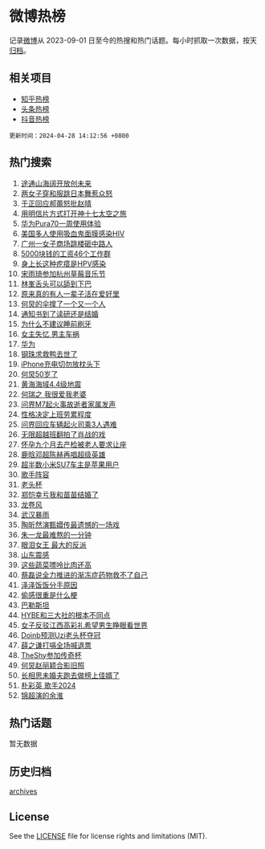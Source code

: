 # 微博热榜

记录[微博](https://www.weibo.com)从 2023-09-01 日至今的热搜和热门话题。每小时抓取一次数据，按天[归档](archives)。

## 相关项目

- [知乎热榜](https://github.com/hotarchive/zhihu)
- [头条热榜](https://github.com/hotarchive/toutiao)
- [抖音热榜](https://github.com/hotarchive/douyin)


`更新时间：2024-04-28 14:12:56 +0800`

## 热门搜索

1. [途通山海阔开放创未来](https://m.weibo.cn/search?containerid=100103type%3D1%26t%3D10%26q%3D%23%E9%80%94%E9%80%9A%E5%B1%B1%E6%B5%B7%E9%98%94%E5%BC%80%E6%94%BE%E5%88%9B%E6%9C%AA%E6%9D%A5%23&stream_entry_id=51&isnewpage=1&extparam=seat%3D1%26stream_entry_id%3D51%26c_type%3D51%26dgr%3D0%26pos%3D0%26cate%3D10103%26q%3D%2523%25E9%2580%2594%25E9%2580%259A%25E5%25B1%25B1%25E6%25B5%25B7%25E9%2598%2594%25E5%25BC%2580%25E6%2594%25BE%25E5%2588%259B%25E6%259C%25AA%25E6%259D%25A5%2523%26filter_type%3Drealtimehot%26display_time%3D1714284775%26pre_seqid%3D171428477533801625332)
1. [两女子穿和服跳日本舞惹众怒](https://m.weibo.cn/search?containerid=100103type%3D1%26t%3D10%26q%3D%23%E4%B8%A4%E5%A5%B3%E5%AD%90%E7%A9%BF%E5%92%8C%E6%9C%8D%E8%B7%B3%E6%97%A5%E6%9C%AC%E8%88%9E%E6%83%B9%E4%BC%97%E6%80%92%23&stream_entry_id=31&isnewpage=1&extparam=seat%3D1%26stream_entry_id%3D31%26lcate%3D5001%26dgr%3D0%26filter_type%3Drealtimehot%26realpos%3D1%26c_type%3D31%26q%3D%2523%25E4%25B8%25A4%25E5%25A5%25B3%25E5%25AD%2590%25E7%25A9%25BF%25E5%2592%258C%25E6%259C%258D%25E8%25B7%25B3%25E6%2597%25A5%25E6%259C%25AC%25E8%2588%259E%25E6%2583%25B9%25E4%25BC%2597%25E6%2580%2592%2523%26pos%3D0%26cate%3D5001%26flag%3D1%26band_rank%3D1%26display_time%3D1714284775%26pre_seqid%3D171428477533801625332)
1. [于正回应郝蕾怒批赵晴](https://m.weibo.cn/search?containerid=100103type%3D1%26t%3D10%26q%3D%23%E4%BA%8E%E6%AD%A3%E5%9B%9E%E5%BA%94%E9%83%9D%E8%95%BE%E6%80%92%E6%89%B9%E8%B5%B5%E6%99%B4%23&stream_entry_id=31&isnewpage=1&extparam=seat%3D1%26stream_entry_id%3D31%26lcate%3D5001%26dgr%3D0%26filter_type%3Drealtimehot%26realpos%3D2%26c_type%3D31%26q%3D%2523%25E4%25BA%258E%25E6%25AD%25A3%25E5%259B%259E%25E5%25BA%2594%25E9%2583%259D%25E8%2595%25BE%25E6%2580%2592%25E6%2589%25B9%25E8%25B5%25B5%25E6%2599%25B4%2523%26pos%3D1%26cate%3D5001%26flag%3D1%26band_rank%3D2%26display_time%3D1714284775%26pre_seqid%3D171428477533801625332)
1. [用明信片方式打开神十七太空之旅](https://m.weibo.cn/search?containerid=100103type%3D1%26t%3D10%26q%3D%23%E7%94%A8%E6%98%8E%E4%BF%A1%E7%89%87%E6%96%B9%E5%BC%8F%E6%89%93%E5%BC%80%E7%A5%9E%E5%8D%81%E4%B8%83%E5%A4%AA%E7%A9%BA%E4%B9%8B%E6%97%85%23&stream_entry_id=31&isnewpage=1&extparam=seat%3D1%26stream_entry_id%3D31%26lcate%3D5001%26dgr%3D0%26filter_type%3Drealtimehot%26realpos%3D3%26c_type%3D31%26q%3D%2523%25E7%2594%25A8%25E6%2598%258E%25E4%25BF%25A1%25E7%2589%2587%25E6%2596%25B9%25E5%25BC%258F%25E6%2589%2593%25E5%25BC%2580%25E7%25A5%259E%25E5%258D%2581%25E4%25B8%2583%25E5%25A4%25AA%25E7%25A9%25BA%25E4%25B9%258B%25E6%2597%2585%2523%26pos%3D2%26cate%3D5001%26flag%3D0%26band_rank%3D3%26display_time%3D1714284775%26pre_seqid%3D171428477533801625332)
1. [华为Pura70一周使用体验](https://m.weibo.cn/search?containerid=100103type%3D1%26t%3D10%26q%3D%23%E5%8D%8E%E4%B8%BAPura70%E4%B8%80%E5%91%A8%E4%BD%BF%E7%94%A8%E4%BD%93%E9%AA%8C%23&stream_entry_id=31&isnewpage=1&extparam=seat%3D1%26stream_entry_id%3D31%26is_ad_pos%3D1%26lcate%3D5001%26dgr%3D0%26filter_type%3Drealtimehot%26c_type%3D31%26adid%3D234509%26band_rank%3D4%26pos%3D3%26cate%3D5001%26q%3D%2523%25E5%258D%258E%25E4%25B8%25BAPura70%25E4%25B8%2580%25E5%2591%25A8%25E4%25BD%25BF%25E7%2594%25A8%25E4%25BD%2593%25E9%25AA%258C%2523%26topic_ad%3D1%26display_time%3D1714284775%26pre_seqid%3D171428477533801625332)
1. [美国多人使用吸血鬼面膜感染HIV](https://m.weibo.cn/search?containerid=100103type%3D1%26t%3D10%26q%3D%23%E7%BE%8E%E5%9B%BD%E5%A4%9A%E4%BA%BA%E4%BD%BF%E7%94%A8%E5%90%B8%E8%A1%80%E9%AC%BC%E9%9D%A2%E8%86%9C%E6%84%9F%E6%9F%93HIV%23&stream_entry_id=31&isnewpage=1&extparam=seat%3D1%26stream_entry_id%3D31%26lcate%3D5001%26dgr%3D0%26filter_type%3Drealtimehot%26realpos%3D4%26c_type%3D31%26q%3D%2523%25E7%25BE%258E%25E5%259B%25BD%25E5%25A4%259A%25E4%25BA%25BA%25E4%25BD%25BF%25E7%2594%25A8%25E5%2590%25B8%25E8%25A1%2580%25E9%25AC%25BC%25E9%259D%25A2%25E8%2586%259C%25E6%2584%259F%25E6%259F%2593HIV%2523%26pos%3D4%26cate%3D5001%26flag%3D1%26band_rank%3D4%26display_time%3D1714284775%26pre_seqid%3D171428477533801625332)
1. [广州一女子商场跳楼砸中路人](https://m.weibo.cn/search?containerid=100103type%3D1%26t%3D10%26q%3D%23%E5%B9%BF%E5%B7%9E%E4%B8%80%E5%A5%B3%E5%AD%90%E5%95%86%E5%9C%BA%E8%B7%B3%E6%A5%BC%E7%A0%B8%E4%B8%AD%E8%B7%AF%E4%BA%BA%23&stream_entry_id=31&isnewpage=1&extparam=seat%3D1%26stream_entry_id%3D31%26lcate%3D5001%26dgr%3D0%26filter_type%3Drealtimehot%26realpos%3D5%26c_type%3D31%26q%3D%2523%25E5%25B9%25BF%25E5%25B7%259E%25E4%25B8%2580%25E5%25A5%25B3%25E5%25AD%2590%25E5%2595%2586%25E5%259C%25BA%25E8%25B7%25B3%25E6%25A5%25BC%25E7%25A0%25B8%25E4%25B8%25AD%25E8%25B7%25AF%25E4%25BA%25BA%2523%26pos%3D5%26cate%3D5001%26flag%3D1%26band_rank%3D5%26display_time%3D1714284775%26pre_seqid%3D171428477533801625332)
1. [5000块钱的工资46个工作群](https://m.weibo.cn/search?containerid=100103type%3D1%26t%3D10%26q%3D%235000%E5%9D%97%E9%92%B1%E7%9A%84%E5%B7%A5%E8%B5%8446%E4%B8%AA%E5%B7%A5%E4%BD%9C%E7%BE%A4%23&stream_entry_id=31&isnewpage=1&extparam=seat%3D1%26stream_entry_id%3D31%26lcate%3D5001%26dgr%3D0%26filter_type%3Drealtimehot%26realpos%3D6%26c_type%3D31%26q%3D%25235000%25E5%259D%2597%25E9%2592%25B1%25E7%259A%2584%25E5%25B7%25A5%25E8%25B5%258446%25E4%25B8%25AA%25E5%25B7%25A5%25E4%25BD%259C%25E7%25BE%25A4%2523%26pos%3D6%26cate%3D5001%26flag%3D2%26band_rank%3D6%26display_time%3D1714284775%26pre_seqid%3D171428477533801625332)
1. [身上长这种疙瘩是HPV感染](https://m.weibo.cn/search?containerid=100103type%3D1%26t%3D10%26q%3D%23%E8%BA%AB%E4%B8%8A%E9%95%BF%E8%BF%99%E7%A7%8D%E7%96%99%E7%98%A9%E6%98%AFHPV%E6%84%9F%E6%9F%93%23&stream_entry_id=31&isnewpage=1&extparam=seat%3D1%26stream_entry_id%3D31%26lcate%3D5001%26dgr%3D0%26filter_type%3Drealtimehot%26realpos%3D7%26c_type%3D31%26q%3D%2523%25E8%25BA%25AB%25E4%25B8%258A%25E9%2595%25BF%25E8%25BF%2599%25E7%25A7%258D%25E7%2596%2599%25E7%2598%25A9%25E6%2598%25AFHPV%25E6%2584%259F%25E6%259F%2593%2523%26pos%3D7%26cate%3D5001%26flag%3D0%26band_rank%3D7%26display_time%3D1714284775%26pre_seqid%3D171428477533801625332)
1. [宋雨琦参加杭州草莓音乐节](https://m.weibo.cn/search?containerid=100103type%3D1%26t%3D10%26q%3D%23%E5%AE%8B%E9%9B%A8%E7%90%A6%E5%8F%82%E5%8A%A0%E6%9D%AD%E5%B7%9E%E8%8D%89%E8%8E%93%E9%9F%B3%E4%B9%90%E8%8A%82%23&stream_entry_id=31&isnewpage=1&extparam=seat%3D1%26stream_entry_id%3D31%26lcate%3D5001%26dgr%3D0%26filter_type%3Drealtimehot%26realpos%3D8%26c_type%3D31%26q%3D%2523%25E5%25AE%258B%25E9%259B%25A8%25E7%2590%25A6%25E5%258F%2582%25E5%258A%25A0%25E6%259D%25AD%25E5%25B7%259E%25E8%258D%2589%25E8%258E%2593%25E9%259F%25B3%25E4%25B9%2590%25E8%258A%2582%2523%26pos%3D8%26cate%3D5001%26flag%3D1%26band_rank%3D8%26display_time%3D1714284775%26pre_seqid%3D171428477533801625332)
1. [林峯舌头可以舔到下巴](https://m.weibo.cn/search?containerid=100103type%3D1%26t%3D10%26q%3D%23%E6%9E%97%E5%B3%AF%E8%88%8C%E5%A4%B4%E5%8F%AF%E4%BB%A5%E8%88%94%E5%88%B0%E4%B8%8B%E5%B7%B4%23&stream_entry_id=31&isnewpage=1&extparam=seat%3D1%26stream_entry_id%3D31%26lcate%3D5001%26dgr%3D0%26filter_type%3Drealtimehot%26realpos%3D9%26c_type%3D31%26q%3D%2523%25E6%259E%2597%25E5%25B3%25AF%25E8%2588%258C%25E5%25A4%25B4%25E5%258F%25AF%25E4%25BB%25A5%25E8%2588%2594%25E5%2588%25B0%25E4%25B8%258B%25E5%25B7%25B4%2523%26pos%3D9%26cate%3D5001%26flag%3D1%26band_rank%3D9%26display_time%3D1714284775%26pre_seqid%3D171428477533801625332)
1. [原来真的有人一辈子活在爱好里](https://m.weibo.cn/search?containerid=100103type%3D1%26t%3D10%26q%3D%23%E5%8E%9F%E6%9D%A5%E7%9C%9F%E7%9A%84%E6%9C%89%E4%BA%BA%E4%B8%80%E8%BE%88%E5%AD%90%E6%B4%BB%E5%9C%A8%E7%88%B1%E5%A5%BD%E9%87%8C%23&stream_entry_id=31&isnewpage=1&extparam=seat%3D1%26stream_entry_id%3D31%26lcate%3D5001%26dgr%3D0%26filter_type%3Drealtimehot%26realpos%3D10%26c_type%3D31%26q%3D%2523%25E5%258E%259F%25E6%259D%25A5%25E7%259C%259F%25E7%259A%2584%25E6%259C%2589%25E4%25BA%25BA%25E4%25B8%2580%25E8%25BE%2588%25E5%25AD%2590%25E6%25B4%25BB%25E5%259C%25A8%25E7%2588%25B1%25E5%25A5%25BD%25E9%2587%258C%2523%26pos%3D10%26cate%3D5001%26flag%3D32768%26band_rank%3D10%26display_time%3D1714284775%26pre_seqid%3D171428477533801625332)
1. [何炅的伞撑了一个又一个人](https://m.weibo.cn/search?containerid=100103type%3D1%26t%3D10%26q%3D%23%E4%BD%95%E7%82%85%E7%9A%84%E4%BC%9E%E6%92%91%E4%BA%86%E4%B8%80%E4%B8%AA%E5%8F%88%E4%B8%80%E4%B8%AA%E4%BA%BA%23&stream_entry_id=31&isnewpage=1&extparam=seat%3D1%26stream_entry_id%3D31%26lcate%3D5001%26dgr%3D0%26filter_type%3Drealtimehot%26realpos%3D11%26c_type%3D31%26q%3D%2523%25E4%25BD%2595%25E7%2582%2585%25E7%259A%2584%25E4%25BC%259E%25E6%2592%2591%25E4%25BA%2586%25E4%25B8%2580%25E4%25B8%25AA%25E5%258F%2588%25E4%25B8%2580%25E4%25B8%25AA%25E4%25BA%25BA%2523%26pos%3D11%26cate%3D5001%26flag%3D1%26band_rank%3D11%26display_time%3D1714284775%26pre_seqid%3D171428477533801625332)
1. [通知书到了读研还是结婚](https://m.weibo.cn/search?containerid=100103type%3D1%26t%3D10%26q%3D%E9%80%9A%E7%9F%A5%E4%B9%A6%E5%88%B0%E4%BA%86%E8%AF%BB%E7%A0%94%E8%BF%98%E6%98%AF%E7%BB%93%E5%A9%9A&stream_entry_id=31&isnewpage=1&extparam=seat%3D1%26stream_entry_id%3D31%26lcate%3D5001%26dgr%3D0%26filter_type%3Drealtimehot%26realpos%3D12%26c_type%3D31%26q%3D%25E9%2580%259A%25E7%259F%25A5%25E4%25B9%25A6%25E5%2588%25B0%25E4%25BA%2586%25E8%25AF%25BB%25E7%25A0%2594%25E8%25BF%2598%25E6%2598%25AF%25E7%25BB%2593%25E5%25A9%259A%26pos%3D12%26cate%3D5001%26flag%3D0%26band_rank%3D12%26display_time%3D1714284775%26pre_seqid%3D171428477533801625332)
1. [为什么不建议睡前刷牙](https://m.weibo.cn/search?containerid=100103type%3D1%26t%3D10%26q%3D%23%E4%B8%BA%E4%BB%80%E4%B9%88%E4%B8%8D%E5%BB%BA%E8%AE%AE%E7%9D%A1%E5%89%8D%E5%88%B7%E7%89%99%23&stream_entry_id=31&isnewpage=1&extparam=seat%3D1%26stream_entry_id%3D31%26lcate%3D5001%26dgr%3D0%26filter_type%3Drealtimehot%26realpos%3D13%26c_type%3D31%26q%3D%2523%25E4%25B8%25BA%25E4%25BB%2580%25E4%25B9%2588%25E4%25B8%258D%25E5%25BB%25BA%25E8%25AE%25AE%25E7%259D%25A1%25E5%2589%258D%25E5%2588%25B7%25E7%2589%2599%2523%26pos%3D13%26cate%3D5001%26flag%3D2%26band_rank%3D13%26display_time%3D1714284775%26pre_seqid%3D171428477533801625332)
1. [女主失忆 男主车祸](https://m.weibo.cn/search?containerid=100103type%3D1%26t%3D10%26q%3D%E5%A5%B3%E4%B8%BB%E5%A4%B1%E5%BF%86+%E7%94%B7%E4%B8%BB%E8%BD%A6%E7%A5%B8&stream_entry_id=31&isnewpage=1&extparam=seat%3D1%26stream_entry_id%3D31%26lcate%3D5001%26dgr%3D0%26filter_type%3Drealtimehot%26realpos%3D14%26c_type%3D31%26q%3D%25E5%25A5%25B3%25E4%25B8%25BB%25E5%25A4%25B1%25E5%25BF%2586%2520%25E7%2594%25B7%25E4%25B8%25BB%25E8%25BD%25A6%25E7%25A5%25B8%26pos%3D14%26cate%3D5001%26flag%3D2%26band_rank%3D14%26display_time%3D1714284775%26pre_seqid%3D171428477533801625332)
1. [华为](https://m.weibo.cn/search?containerid=100103type%3D1%26t%3D10%26q%3D%E5%8D%8E%E4%B8%BA&stream_entry_id=31&isnewpage=1&extparam=seat%3D1%26stream_entry_id%3D31%26lcate%3D5001%26dgr%3D0%26filter_type%3Drealtimehot%26realpos%3D15%26c_type%3D31%26q%3D%25E5%258D%258E%25E4%25B8%25BA%26pos%3D15%26cate%3D5001%26flag%3D1%26band_rank%3D15%26display_time%3D1714284775%26pre_seqid%3D171428477533801625332)
1. [钢珠求救鸭去世了](https://m.weibo.cn/search?containerid=100103type%3D1%26t%3D10%26q%3D%23%E9%92%A2%E7%8F%A0%E6%B1%82%E6%95%91%E9%B8%AD%E5%8E%BB%E4%B8%96%E4%BA%86%23&stream_entry_id=31&isnewpage=1&extparam=seat%3D1%26stream_entry_id%3D31%26lcate%3D5001%26dgr%3D0%26filter_type%3Drealtimehot%26realpos%3D16%26c_type%3D31%26q%3D%2523%25E9%2592%25A2%25E7%258F%25A0%25E6%25B1%2582%25E6%2595%2591%25E9%25B8%25AD%25E5%258E%25BB%25E4%25B8%2596%25E4%25BA%2586%2523%26pos%3D16%26cate%3D5001%26flag%3D0%26band_rank%3D16%26display_time%3D1714284775%26pre_seqid%3D171428477533801625332)
1. [iPhone充电切勿放枕头下](https://m.weibo.cn/search?containerid=100103type%3D1%26t%3D10%26q%3D%23iPhone%E5%85%85%E7%94%B5%E5%88%87%E5%8B%BF%E6%94%BE%E6%9E%95%E5%A4%B4%E4%B8%8B%23&stream_entry_id=31&isnewpage=1&extparam=seat%3D1%26stream_entry_id%3D31%26lcate%3D5001%26dgr%3D0%26filter_type%3Drealtimehot%26realpos%3D17%26c_type%3D31%26q%3D%2523iPhone%25E5%2585%2585%25E7%2594%25B5%25E5%2588%2587%25E5%258B%25BF%25E6%2594%25BE%25E6%259E%2595%25E5%25A4%25B4%25E4%25B8%258B%2523%26pos%3D17%26cate%3D5001%26flag%3D2%26band_rank%3D17%26display_time%3D1714284775%26pre_seqid%3D171428477533801625332)
1. [何炅50岁了](https://m.weibo.cn/search?containerid=100103type%3D1%26t%3D10%26q%3D%E4%BD%95%E7%82%8550%E5%B2%81%E4%BA%86&stream_entry_id=31&isnewpage=1&extparam=seat%3D1%26stream_entry_id%3D31%26lcate%3D5001%26dgr%3D0%26filter_type%3Drealtimehot%26realpos%3D18%26c_type%3D31%26q%3D%25E4%25BD%2595%25E7%2582%258550%25E5%25B2%2581%25E4%25BA%2586%26pos%3D18%26cate%3D5001%26flag%3D0%26band_rank%3D18%26display_time%3D1714284775%26pre_seqid%3D171428477533801625332)
1. [黄海海域4.4级地震](https://m.weibo.cn/search?containerid=100103type%3D1%26t%3D10%26q%3D%23%E9%BB%84%E6%B5%B7%E6%B5%B7%E5%9F%9F4.4%E7%BA%A7%E5%9C%B0%E9%9C%87%23&stream_entry_id=31&isnewpage=1&extparam=seat%3D1%26stream_entry_id%3D31%26lcate%3D5001%26dgr%3D0%26filter_type%3Drealtimehot%26realpos%3D19%26c_type%3D31%26q%3D%2523%25E9%25BB%2584%25E6%25B5%25B7%25E6%25B5%25B7%25E5%259F%259F4.4%25E7%25BA%25A7%25E5%259C%25B0%25E9%259C%2587%2523%26pos%3D19%26cate%3D5001%26flag%3D0%26band_rank%3D19%26display_time%3D1714284775%26pre_seqid%3D171428477533801625332)
1. [何瑞之 我很爱我老婆](https://m.weibo.cn/search?containerid=100103type%3D1%26t%3D10%26q%3D%E4%BD%95%E7%91%9E%E4%B9%8B+%E6%88%91%E5%BE%88%E7%88%B1%E6%88%91%E8%80%81%E5%A9%86&stream_entry_id=31&isnewpage=1&extparam=seat%3D1%26stream_entry_id%3D31%26lcate%3D5001%26dgr%3D0%26filter_type%3Drealtimehot%26realpos%3D20%26c_type%3D31%26q%3D%25E4%25BD%2595%25E7%2591%259E%25E4%25B9%258B%2520%25E6%2588%2591%25E5%25BE%2588%25E7%2588%25B1%25E6%2588%2591%25E8%2580%2581%25E5%25A9%2586%26pos%3D20%26cate%3D5001%26flag%3D0%26band_rank%3D20%26display_time%3D1714284775%26pre_seqid%3D171428477533801625332)
1. [问界M7起火事故逝者家属发声](https://m.weibo.cn/search?containerid=100103type%3D1%26t%3D10%26q%3D%23%E9%97%AE%E7%95%8CM7%E8%B5%B7%E7%81%AB%E4%BA%8B%E6%95%85%E9%80%9D%E8%80%85%E5%AE%B6%E5%B1%9E%E5%8F%91%E5%A3%B0%23&stream_entry_id=31&isnewpage=1&extparam=seat%3D1%26stream_entry_id%3D31%26lcate%3D5001%26dgr%3D0%26filter_type%3Drealtimehot%26realpos%3D21%26c_type%3D31%26q%3D%2523%25E9%2597%25AE%25E7%2595%258CM7%25E8%25B5%25B7%25E7%2581%25AB%25E4%25BA%258B%25E6%2595%2585%25E9%2580%259D%25E8%2580%2585%25E5%25AE%25B6%25E5%25B1%259E%25E5%258F%2591%25E5%25A3%25B0%2523%26pos%3D21%26cate%3D5001%26flag%3D0%26band_rank%3D21%26display_time%3D1714284775%26pre_seqid%3D171428477533801625332)
1. [性格决定上班劳累程度](https://m.weibo.cn/search?containerid=100103type%3D1%26t%3D10%26q%3D%23%E6%80%A7%E6%A0%BC%E5%86%B3%E5%AE%9A%E4%B8%8A%E7%8F%AD%E5%8A%B3%E7%B4%AF%E7%A8%8B%E5%BA%A6%23&stream_entry_id=31&isnewpage=1&extparam=seat%3D1%26stream_entry_id%3D31%26lcate%3D5001%26dgr%3D0%26filter_type%3Drealtimehot%26realpos%3D22%26c_type%3D31%26q%3D%2523%25E6%2580%25A7%25E6%25A0%25BC%25E5%2586%25B3%25E5%25AE%259A%25E4%25B8%258A%25E7%258F%25AD%25E5%258A%25B3%25E7%25B4%25AF%25E7%25A8%258B%25E5%25BA%25A6%2523%26pos%3D22%26cate%3D5001%26flag%3D1%26band_rank%3D22%26display_time%3D1714284775%26pre_seqid%3D171428477533801625332)
1. [问界回应车辆起火司乘3人遇难](https://m.weibo.cn/search?containerid=100103type%3D1%26t%3D10%26q%3D%23%E9%97%AE%E7%95%8C%E5%9B%9E%E5%BA%94%E8%BD%A6%E8%BE%86%E8%B5%B7%E7%81%AB%E5%8F%B8%E4%B9%983%E4%BA%BA%E9%81%87%E9%9A%BE%23&stream_entry_id=31&isnewpage=1&extparam=seat%3D1%26stream_entry_id%3D31%26lcate%3D5001%26dgr%3D0%26filter_type%3Drealtimehot%26realpos%3D23%26c_type%3D31%26q%3D%2523%25E9%2597%25AE%25E7%2595%258C%25E5%259B%259E%25E5%25BA%2594%25E8%25BD%25A6%25E8%25BE%2586%25E8%25B5%25B7%25E7%2581%25AB%25E5%258F%25B8%25E4%25B9%25983%25E4%25BA%25BA%25E9%2581%2587%25E9%259A%25BE%2523%26pos%3D23%26cate%3D5001%26flag%3D0%26band_rank%3D23%26display_time%3D1714284775%26pre_seqid%3D171428477533801625332)
1. [无限超越班翻拍了肖战的戏](https://m.weibo.cn/search?containerid=100103type%3D1%26t%3D10%26q%3D%E6%97%A0%E9%99%90%E8%B6%85%E8%B6%8A%E7%8F%AD%E7%BF%BB%E6%8B%8D%E4%BA%86%E8%82%96%E6%88%98%E7%9A%84%E6%88%8F&stream_entry_id=31&isnewpage=1&extparam=seat%3D1%26stream_entry_id%3D31%26lcate%3D5001%26dgr%3D0%26filter_type%3Drealtimehot%26realpos%3D24%26c_type%3D31%26q%3D%25E6%2597%25A0%25E9%2599%2590%25E8%25B6%2585%25E8%25B6%258A%25E7%258F%25AD%25E7%25BF%25BB%25E6%258B%258D%25E4%25BA%2586%25E8%2582%2596%25E6%2588%2598%25E7%259A%2584%25E6%2588%258F%26pos%3D24%26cate%3D5001%26flag%3D0%26band_rank%3D24%26display_time%3D1714284775%26pre_seqid%3D171428477533801625332)
1. [怀孕九个月去产检被老人要求让座](https://m.weibo.cn/search?containerid=100103type%3D1%26t%3D10%26q%3D%23%E6%80%80%E5%AD%95%E4%B9%9D%E4%B8%AA%E6%9C%88%E5%8E%BB%E4%BA%A7%E6%A3%80%E8%A2%AB%E8%80%81%E4%BA%BA%E8%A6%81%E6%B1%82%E8%AE%A9%E5%BA%A7%23&stream_entry_id=31&isnewpage=1&extparam=seat%3D1%26stream_entry_id%3D31%26lcate%3D5001%26dgr%3D0%26filter_type%3Drealtimehot%26realpos%3D25%26c_type%3D31%26q%3D%2523%25E6%2580%2580%25E5%25AD%2595%25E4%25B9%259D%25E4%25B8%25AA%25E6%259C%2588%25E5%258E%25BB%25E4%25BA%25A7%25E6%25A3%2580%25E8%25A2%25AB%25E8%2580%2581%25E4%25BA%25BA%25E8%25A6%2581%25E6%25B1%2582%25E8%25AE%25A9%25E5%25BA%25A7%2523%26pos%3D25%26cate%3D5001%26flag%3D0%26band_rank%3D25%26display_time%3D1714284775%26pre_seqid%3D171428477533801625332)
1. [鹿晗邓超陈赫再唱超级英雄](https://m.weibo.cn/search?containerid=100103type%3D1%26t%3D10%26q%3D%23%E9%B9%BF%E6%99%97%E9%82%93%E8%B6%85%E9%99%88%E8%B5%AB%E5%86%8D%E5%94%B1%E8%B6%85%E7%BA%A7%E8%8B%B1%E9%9B%84%23&stream_entry_id=31&isnewpage=1&extparam=seat%3D1%26stream_entry_id%3D31%26lcate%3D5001%26dgr%3D0%26filter_type%3Drealtimehot%26realpos%3D26%26c_type%3D31%26q%3D%2523%25E9%25B9%25BF%25E6%2599%2597%25E9%2582%2593%25E8%25B6%2585%25E9%2599%2588%25E8%25B5%25AB%25E5%2586%258D%25E5%2594%25B1%25E8%25B6%2585%25E7%25BA%25A7%25E8%258B%25B1%25E9%259B%2584%2523%26pos%3D26%26cate%3D5001%26flag%3D1%26band_rank%3D26%26display_time%3D1714284775%26pre_seqid%3D171428477533801625332)
1. [超半数小米SU7车主是苹果用户](https://m.weibo.cn/search?containerid=100103type%3D1%26t%3D10%26q%3D%23%E8%B6%85%E5%8D%8A%E6%95%B0%E5%B0%8F%E7%B1%B3SU7%E8%BD%A6%E4%B8%BB%E6%98%AF%E8%8B%B9%E6%9E%9C%E7%94%A8%E6%88%B7%23&stream_entry_id=31&isnewpage=1&extparam=seat%3D1%26stream_entry_id%3D31%26lcate%3D5001%26dgr%3D0%26filter_type%3Drealtimehot%26realpos%3D27%26c_type%3D31%26adid%3D234677%26q%3D%2523%25E8%25B6%2585%25E5%258D%258A%25E6%2595%25B0%25E5%25B0%258F%25E7%25B1%25B3SU7%25E8%25BD%25A6%25E4%25B8%25BB%25E6%2598%25AF%25E8%258B%25B9%25E6%259E%259C%25E7%2594%25A8%25E6%2588%25B7%2523%26pos%3D27%26cate%3D5001%26flag%3D0%26band_rank%3D27%26display_time%3D1714284775%26pre_seqid%3D171428477533801625332)
1. [歌手阵容](https://m.weibo.cn/search?containerid=100103type%3D1%26t%3D10%26q%3D%E6%AD%8C%E6%89%8B%E9%98%B5%E5%AE%B9&stream_entry_id=31&isnewpage=1&extparam=seat%3D1%26stream_entry_id%3D31%26lcate%3D5001%26dgr%3D0%26filter_type%3Drealtimehot%26realpos%3D28%26c_type%3D31%26q%3D%25E6%25AD%258C%25E6%2589%258B%25E9%2598%25B5%25E5%25AE%25B9%26pos%3D28%26cate%3D5001%26flag%3D0%26band_rank%3D28%26display_time%3D1714284775%26pre_seqid%3D171428477533801625332)
1. [老头杯](https://m.weibo.cn/search?containerid=100103type%3D1%26t%3D10%26q%3D%E8%80%81%E5%A4%B4%E6%9D%AF&stream_entry_id=31&isnewpage=1&extparam=seat%3D1%26stream_entry_id%3D31%26lcate%3D5001%26dgr%3D0%26filter_type%3Drealtimehot%26realpos%3D29%26c_type%3D31%26q%3D%25E8%2580%2581%25E5%25A4%25B4%25E6%259D%25AF%26pos%3D29%26cate%3D5001%26flag%3D1%26band_rank%3D29%26display_time%3D1714284775%26pre_seqid%3D171428477533801625332)
1. [郑恺幸亏我和苗苗结婚了](https://m.weibo.cn/search?containerid=100103type%3D1%26t%3D10%26q%3D%E9%83%91%E6%81%BA%E5%B9%B8%E4%BA%8F%E6%88%91%E5%92%8C%E8%8B%97%E8%8B%97%E7%BB%93%E5%A9%9A%E4%BA%86&stream_entry_id=31&isnewpage=1&extparam=seat%3D1%26stream_entry_id%3D31%26lcate%3D5001%26dgr%3D0%26filter_type%3Drealtimehot%26realpos%3D30%26c_type%3D31%26q%3D%25E9%2583%2591%25E6%2581%25BA%25E5%25B9%25B8%25E4%25BA%258F%25E6%2588%2591%25E5%2592%258C%25E8%258B%2597%25E8%258B%2597%25E7%25BB%2593%25E5%25A9%259A%25E4%25BA%2586%26pos%3D30%26cate%3D5001%26flag%3D0%26band_rank%3D30%26display_time%3D1714284775%26pre_seqid%3D171428477533801625332)
1. [龙卷风](https://m.weibo.cn/search?containerid=100103type%3D1%26t%3D10%26q%3D%E9%BE%99%E5%8D%B7%E9%A3%8E&stream_entry_id=31&isnewpage=1&extparam=seat%3D1%26stream_entry_id%3D31%26lcate%3D5001%26dgr%3D0%26filter_type%3Drealtimehot%26realpos%3D31%26c_type%3D31%26q%3D%25E9%25BE%2599%25E5%258D%25B7%25E9%25A3%258E%26pos%3D31%26cate%3D5001%26flag%3D1%26band_rank%3D31%26display_time%3D1714284775%26pre_seqid%3D171428477533801625332)
1. [武汉暴雨](https://m.weibo.cn/search?containerid=100103type%3D1%26t%3D10%26q%3D%E6%AD%A6%E6%B1%89%E6%9A%B4%E9%9B%A8&stream_entry_id=31&isnewpage=1&extparam=seat%3D1%26stream_entry_id%3D31%26lcate%3D5001%26dgr%3D0%26filter_type%3Drealtimehot%26realpos%3D32%26c_type%3D31%26q%3D%25E6%25AD%25A6%25E6%25B1%2589%25E6%259A%25B4%25E9%259B%25A8%26pos%3D32%26cate%3D5001%26flag%3D0%26band_rank%3D32%26display_time%3D1714284775%26pre_seqid%3D171428477533801625332)
1. [陶昕然演甄嬛传最遗憾的一场戏](https://m.weibo.cn/search?containerid=100103type%3D1%26t%3D10%26q%3D%23%E9%99%B6%E6%98%95%E7%84%B6%E6%BC%94%E7%94%84%E5%AC%9B%E4%BC%A0%E6%9C%80%E9%81%97%E6%86%BE%E7%9A%84%E4%B8%80%E5%9C%BA%E6%88%8F%23&stream_entry_id=31&isnewpage=1&extparam=seat%3D1%26stream_entry_id%3D31%26lcate%3D5001%26dgr%3D0%26filter_type%3Drealtimehot%26realpos%3D33%26c_type%3D31%26q%3D%2523%25E9%2599%25B6%25E6%2598%2595%25E7%2584%25B6%25E6%25BC%2594%25E7%2594%2584%25E5%25AC%259B%25E4%25BC%25A0%25E6%259C%2580%25E9%2581%2597%25E6%2586%25BE%25E7%259A%2584%25E4%25B8%2580%25E5%259C%25BA%25E6%2588%258F%2523%26pos%3D33%26cate%3D5001%26flag%3D0%26band_rank%3D33%26display_time%3D1714284775%26pre_seqid%3D171428477533801625332)
1. [朱一龙最难熬的一分钟](https://m.weibo.cn/search?containerid=100103type%3D1%26t%3D10%26q%3D%E6%9C%B1%E4%B8%80%E9%BE%99%E6%9C%80%E9%9A%BE%E7%86%AC%E7%9A%84%E4%B8%80%E5%88%86%E9%92%9F&stream_entry_id=31&isnewpage=1&extparam=seat%3D1%26stream_entry_id%3D31%26lcate%3D5001%26dgr%3D0%26filter_type%3Drealtimehot%26realpos%3D34%26c_type%3D31%26q%3D%25E6%259C%25B1%25E4%25B8%2580%25E9%25BE%2599%25E6%259C%2580%25E9%259A%25BE%25E7%2586%25AC%25E7%259A%2584%25E4%25B8%2580%25E5%2588%2586%25E9%2592%259F%26pos%3D34%26cate%3D5001%26flag%3D1%26band_rank%3D34%26display_time%3D1714284775%26pre_seqid%3D171428477533801625332)
1. [眼泪女王 最大的反派](https://m.weibo.cn/search?containerid=100103type%3D1%26t%3D10%26q%3D%E7%9C%BC%E6%B3%AA%E5%A5%B3%E7%8E%8B+%E6%9C%80%E5%A4%A7%E7%9A%84%E5%8F%8D%E6%B4%BE&stream_entry_id=31&isnewpage=1&extparam=seat%3D1%26stream_entry_id%3D31%26lcate%3D5001%26dgr%3D0%26filter_type%3Drealtimehot%26realpos%3D35%26c_type%3D31%26q%3D%25E7%259C%25BC%25E6%25B3%25AA%25E5%25A5%25B3%25E7%258E%258B%2520%25E6%259C%2580%25E5%25A4%25A7%25E7%259A%2584%25E5%258F%258D%25E6%25B4%25BE%26pos%3D35%26cate%3D5001%26flag%3D0%26band_rank%3D35%26display_time%3D1714284775%26pre_seqid%3D171428477533801625332)
1. [山东震感](https://m.weibo.cn/search?containerid=100103type%3D1%26t%3D10%26q%3D%E5%B1%B1%E4%B8%9C%E9%9C%87%E6%84%9F&stream_entry_id=31&isnewpage=1&extparam=seat%3D1%26stream_entry_id%3D31%26lcate%3D5001%26dgr%3D0%26filter_type%3Drealtimehot%26realpos%3D36%26c_type%3D31%26q%3D%25E5%25B1%25B1%25E4%25B8%259C%25E9%259C%2587%25E6%2584%259F%26pos%3D36%26cate%3D5001%26flag%3D0%26band_rank%3D36%26display_time%3D1714284775%26pre_seqid%3D171428477533801625332)
1. [这些蔬菜嘌呤比肉还高](https://m.weibo.cn/search?containerid=100103type%3D1%26t%3D10%26q%3D%23%E8%BF%99%E4%BA%9B%E8%94%AC%E8%8F%9C%E5%98%8C%E5%91%A4%E6%AF%94%E8%82%89%E8%BF%98%E9%AB%98%23&stream_entry_id=31&isnewpage=1&extparam=seat%3D1%26stream_entry_id%3D31%26lcate%3D5001%26dgr%3D0%26filter_type%3Drealtimehot%26realpos%3D37%26c_type%3D31%26q%3D%2523%25E8%25BF%2599%25E4%25BA%259B%25E8%2594%25AC%25E8%258F%259C%25E5%2598%258C%25E5%2591%25A4%25E6%25AF%2594%25E8%2582%2589%25E8%25BF%2598%25E9%25AB%2598%2523%26pos%3D37%26cate%3D5001%26flag%3D1%26band_rank%3D37%26display_time%3D1714284775%26pre_seqid%3D171428477533801625332)
1. [蔡磊说全力推进的渐冻症药物救不了自己](https://m.weibo.cn/search?containerid=100103type%3D1%26t%3D10%26q%3D%23%E8%94%A1%E7%A3%8A%E8%AF%B4%E5%85%A8%E5%8A%9B%E6%8E%A8%E8%BF%9B%E7%9A%84%E6%B8%90%E5%86%BB%E7%97%87%E8%8D%AF%E7%89%A9%E6%95%91%E4%B8%8D%E4%BA%86%E8%87%AA%E5%B7%B1%23&stream_entry_id=31&isnewpage=1&extparam=seat%3D1%26stream_entry_id%3D31%26lcate%3D5001%26dgr%3D0%26filter_type%3Drealtimehot%26realpos%3D38%26c_type%3D31%26q%3D%2523%25E8%2594%25A1%25E7%25A3%258A%25E8%25AF%25B4%25E5%2585%25A8%25E5%258A%259B%25E6%258E%25A8%25E8%25BF%259B%25E7%259A%2584%25E6%25B8%2590%25E5%2586%25BB%25E7%2597%2587%25E8%258D%25AF%25E7%2589%25A9%25E6%2595%2591%25E4%25B8%258D%25E4%25BA%2586%25E8%2587%25AA%25E5%25B7%25B1%2523%26pos%3D38%26cate%3D5001%26flag%3D1%26band_rank%3D38%26display_time%3D1714284775%26pre_seqid%3D171428477533801625332)
1. [泽泽饭饭分手原因](https://m.weibo.cn/search?containerid=100103type%3D1%26t%3D10%26q%3D%23%E6%B3%BD%E6%B3%BD%E9%A5%AD%E9%A5%AD%E5%88%86%E6%89%8B%E5%8E%9F%E5%9B%A0%23&stream_entry_id=31&isnewpage=1&extparam=seat%3D1%26stream_entry_id%3D31%26lcate%3D5001%26dgr%3D0%26filter_type%3Drealtimehot%26realpos%3D39%26c_type%3D31%26q%3D%2523%25E6%25B3%25BD%25E6%25B3%25BD%25E9%25A5%25AD%25E9%25A5%25AD%25E5%2588%2586%25E6%2589%258B%25E5%258E%259F%25E5%259B%25A0%2523%26pos%3D39%26cate%3D5001%26flag%3D0%26band_rank%3D39%26display_time%3D1714284775%26pre_seqid%3D171428477533801625332)
1. [偷感很重是什么梗](https://m.weibo.cn/search?containerid=100103type%3D1%26t%3D10%26q%3D%23%E5%81%B7%E6%84%9F%E5%BE%88%E9%87%8D%E6%98%AF%E4%BB%80%E4%B9%88%E6%A2%97%23&stream_entry_id=31&isnewpage=1&extparam=seat%3D1%26stream_entry_id%3D31%26lcate%3D5001%26dgr%3D0%26filter_type%3Drealtimehot%26realpos%3D40%26c_type%3D31%26q%3D%2523%25E5%2581%25B7%25E6%2584%259F%25E5%25BE%2588%25E9%2587%258D%25E6%2598%25AF%25E4%25BB%2580%25E4%25B9%2588%25E6%25A2%2597%2523%26pos%3D40%26cate%3D5001%26flag%3D0%26band_rank%3D40%26display_time%3D1714284775%26pre_seqid%3D171428477533801625332)
1. [巴勒斯坦](https://m.weibo.cn/search?containerid=100103type%3D1%26t%3D10%26q%3D%E5%B7%B4%E5%8B%92%E6%96%AF%E5%9D%A6&stream_entry_id=31&isnewpage=1&extparam=seat%3D1%26stream_entry_id%3D31%26lcate%3D5001%26dgr%3D0%26filter_type%3Drealtimehot%26realpos%3D41%26c_type%3D31%26q%3D%25E5%25B7%25B4%25E5%258B%2592%25E6%2596%25AF%25E5%259D%25A6%26pos%3D41%26cate%3D5001%26flag%3D1%26band_rank%3D41%26display_time%3D1714284775%26pre_seqid%3D171428477533801625332)
1. [HYBE和三大社的根本不同点](https://m.weibo.cn/search?containerid=100103type%3D1%26t%3D10%26q%3DHYBE%E5%92%8C%E4%B8%89%E5%A4%A7%E7%A4%BE%E7%9A%84%E6%A0%B9%E6%9C%AC%E4%B8%8D%E5%90%8C%E7%82%B9&stream_entry_id=31&isnewpage=1&extparam=seat%3D1%26stream_entry_id%3D31%26lcate%3D5001%26dgr%3D0%26filter_type%3Drealtimehot%26realpos%3D42%26c_type%3D31%26q%3DHYBE%25E5%2592%258C%25E4%25B8%2589%25E5%25A4%25A7%25E7%25A4%25BE%25E7%259A%2584%25E6%25A0%25B9%25E6%259C%25AC%25E4%25B8%258D%25E5%2590%258C%25E7%2582%25B9%26pos%3D42%26cate%3D5001%26flag%3D0%26band_rank%3D42%26display_time%3D1714284775%26pre_seqid%3D171428477533801625332)
1. [女子反驳江西高彩礼希望男生睁眼看世界](https://m.weibo.cn/search?containerid=100103type%3D1%26t%3D10%26q%3D%23%E5%A5%B3%E5%AD%90%E5%8F%8D%E9%A9%B3%E6%B1%9F%E8%A5%BF%E9%AB%98%E5%BD%A9%E7%A4%BC%E5%B8%8C%E6%9C%9B%E7%94%B7%E7%94%9F%E7%9D%81%E7%9C%BC%E7%9C%8B%E4%B8%96%E7%95%8C%23&stream_entry_id=31&isnewpage=1&extparam=seat%3D1%26stream_entry_id%3D31%26lcate%3D5001%26dgr%3D0%26filter_type%3Drealtimehot%26realpos%3D43%26c_type%3D31%26q%3D%2523%25E5%25A5%25B3%25E5%25AD%2590%25E5%258F%258D%25E9%25A9%25B3%25E6%25B1%259F%25E8%25A5%25BF%25E9%25AB%2598%25E5%25BD%25A9%25E7%25A4%25BC%25E5%25B8%258C%25E6%259C%259B%25E7%2594%25B7%25E7%2594%259F%25E7%259D%2581%25E7%259C%25BC%25E7%259C%258B%25E4%25B8%2596%25E7%2595%258C%2523%26pos%3D43%26cate%3D5001%26flag%3D1%26band_rank%3D43%26display_time%3D1714284775%26pre_seqid%3D171428477533801625332)
1. [Doinb预测Uzi老头杯夺冠](https://m.weibo.cn/search?containerid=100103type%3D1%26t%3D10%26q%3D%23Doinb%E9%A2%84%E6%B5%8BUzi%E8%80%81%E5%A4%B4%E6%9D%AF%E5%A4%BA%E5%86%A0%23&stream_entry_id=31&isnewpage=1&extparam=seat%3D1%26stream_entry_id%3D31%26lcate%3D5001%26dgr%3D0%26filter_type%3Drealtimehot%26realpos%3D44%26c_type%3D31%26q%3D%2523Doinb%25E9%25A2%2584%25E6%25B5%258BUzi%25E8%2580%2581%25E5%25A4%25B4%25E6%259D%25AF%25E5%25A4%25BA%25E5%2586%25A0%2523%26pos%3D44%26cate%3D5001%26flag%3D1%26band_rank%3D44%26display_time%3D1714284775%26pre_seqid%3D171428477533801625332)
1. [薛之谦打嗝全场喊退票](https://m.weibo.cn/search?containerid=100103type%3D1%26t%3D10%26q%3D%23%E8%96%9B%E4%B9%8B%E8%B0%A6%E6%89%93%E5%97%9D%E5%85%A8%E5%9C%BA%E5%96%8A%E9%80%80%E7%A5%A8%23&stream_entry_id=31&isnewpage=1&extparam=seat%3D1%26stream_entry_id%3D31%26lcate%3D5001%26dgr%3D0%26filter_type%3Drealtimehot%26realpos%3D45%26c_type%3D31%26q%3D%2523%25E8%2596%259B%25E4%25B9%258B%25E8%25B0%25A6%25E6%2589%2593%25E5%2597%259D%25E5%2585%25A8%25E5%259C%25BA%25E5%2596%258A%25E9%2580%2580%25E7%25A5%25A8%2523%26pos%3D45%26cate%3D5001%26flag%3D0%26band_rank%3D45%26display_time%3D1714284775%26pre_seqid%3D171428477533801625332)
1. [TheShy参加传奇杯](https://m.weibo.cn/search?containerid=100103type%3D1%26t%3D10%26q%3D%23TheShy%E5%8F%82%E5%8A%A0%E4%BC%A0%E5%A5%87%E6%9D%AF%23&stream_entry_id=31&isnewpage=1&extparam=seat%3D1%26stream_entry_id%3D31%26lcate%3D5001%26dgr%3D0%26filter_type%3Drealtimehot%26realpos%3D46%26c_type%3D31%26q%3D%2523TheShy%25E5%258F%2582%25E5%258A%25A0%25E4%25BC%25A0%25E5%25A5%2587%25E6%259D%25AF%2523%26pos%3D46%26cate%3D5001%26flag%3D1%26band_rank%3D46%26display_time%3D1714284775%26pre_seqid%3D171428477533801625332)
1. [何炅赵丽颖合影旧照](https://m.weibo.cn/search?containerid=100103type%3D1%26t%3D10%26q%3D%23%E4%BD%95%E7%82%85%E8%B5%B5%E4%B8%BD%E9%A2%96%E5%90%88%E5%BD%B1%E6%97%A7%E7%85%A7%23&stream_entry_id=31&isnewpage=1&extparam=seat%3D1%26stream_entry_id%3D31%26lcate%3D5001%26dgr%3D0%26filter_type%3Drealtimehot%26realpos%3D47%26c_type%3D31%26q%3D%2523%25E4%25BD%2595%25E7%2582%2585%25E8%25B5%25B5%25E4%25B8%25BD%25E9%25A2%2596%25E5%2590%2588%25E5%25BD%25B1%25E6%2597%25A7%25E7%2585%25A7%2523%26pos%3D47%26cate%3D5001%26flag%3D0%26band_rank%3D47%26display_time%3D1714284775%26pre_seqid%3D171428477533801625332)
1. [长相思未婚夫跑去做榜上佳婿了](https://m.weibo.cn/search?containerid=100103type%3D1%26t%3D10%26q%3D%23%E9%95%BF%E7%9B%B8%E6%80%9D%E6%9C%AA%E5%A9%9A%E5%A4%AB%E8%B7%91%E5%8E%BB%E5%81%9A%E6%A6%9C%E4%B8%8A%E4%BD%B3%E5%A9%BF%E4%BA%86%23&stream_entry_id=31&isnewpage=1&extparam=seat%3D1%26stream_entry_id%3D31%26lcate%3D5001%26dgr%3D0%26filter_type%3Drealtimehot%26realpos%3D48%26c_type%3D31%26q%3D%2523%25E9%2595%25BF%25E7%259B%25B8%25E6%2580%259D%25E6%259C%25AA%25E5%25A9%259A%25E5%25A4%25AB%25E8%25B7%2591%25E5%258E%25BB%25E5%2581%259A%25E6%25A6%259C%25E4%25B8%258A%25E4%25BD%25B3%25E5%25A9%25BF%25E4%25BA%2586%2523%26pos%3D48%26cate%3D5001%26flag%3D0%26band_rank%3D48%26display_time%3D1714284775%26pre_seqid%3D171428477533801625332)
1. [朴彩英 歌手2024](https://m.weibo.cn/search?containerid=100103type%3D1%26t%3D10%26q%3D%E6%9C%B4%E5%BD%A9%E8%8B%B1+%E6%AD%8C%E6%89%8B2024&stream_entry_id=31&isnewpage=1&extparam=seat%3D1%26stream_entry_id%3D31%26lcate%3D5001%26dgr%3D0%26filter_type%3Drealtimehot%26realpos%3D49%26c_type%3D31%26q%3D%25E6%259C%25B4%25E5%25BD%25A9%25E8%258B%25B1%2520%25E6%25AD%258C%25E6%2589%258B2024%26pos%3D49%26cate%3D5001%26flag%3D0%26band_rank%3D49%26display_time%3D1714284775%26pre_seqid%3D171428477533801625332)
1. [锦超演的余淮](https://m.weibo.cn/search?containerid=100103type%3D1%26t%3D10%26q%3D%23%E9%94%A6%E8%B6%85%E6%BC%94%E7%9A%84%E4%BD%99%E6%B7%AE%23&stream_entry_id=31&isnewpage=1&extparam=seat%3D1%26stream_entry_id%3D31%26lcate%3D5001%26dgr%3D0%26filter_type%3Drealtimehot%26realpos%3D50%26c_type%3D31%26q%3D%2523%25E9%2594%25A6%25E8%25B6%2585%25E6%25BC%2594%25E7%259A%2584%25E4%25BD%2599%25E6%25B7%25AE%2523%26pos%3D50%26cate%3D5001%26flag%3D1%26band_rank%3D50%26display_time%3D1714284775%26pre_seqid%3D171428477533801625332)

## 热门话题

暂无数据

## 历史归档

[archives](archives)

## License

See the [LICENSE](LICENSE) file for license rights and limitations (MIT).

